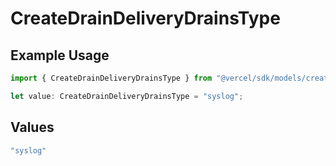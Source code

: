 # CreateDrainDeliveryDrainsType

## Example Usage

```typescript
import { CreateDrainDeliveryDrainsType } from "@vercel/sdk/models/createdrainop.js";

let value: CreateDrainDeliveryDrainsType = "syslog";
```

## Values

```typescript
"syslog"
```